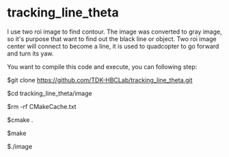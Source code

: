 # tracking_line_theta
I use two roi image to find contour. The image was converted to gray image, so it's purpose that want to find out the black line or object. Two roi image center will connect to become a line, it is used to quadcopter to go forward and turn its yaw. 




You want to compile this code and execute, you can following step:  

$git clone https://github.com/TDK-HBCLab/tracking_line_theta.git

$cd tracking_line_theta/image

$rm -rf CMakeCache.txt

$cmake .

$make 

$./image  
